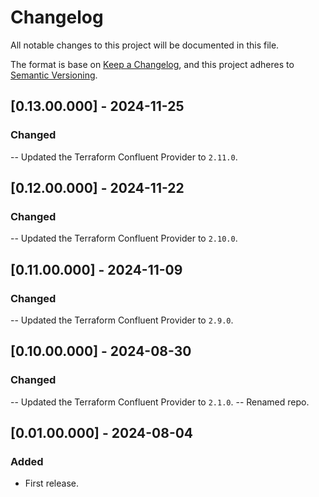 # Changelog
All notable changes to this project will be documented in this file.

The format is base on [Keep a Changelog](https://keepachangelog.com/en/1.1.0/), and this project adheres to [Semantic Versioning](https://semver.org/spec/v2.0.0.html).

## [0.13.00.000] - 2024-11-25
### Changed
-- Updated the Terraform Confluent Provider to `2.11.0`.

## [0.12.00.000] - 2024-11-22
### Changed
-- Updated the Terraform Confluent Provider to `2.10.0`.

## [0.11.00.000] - 2024-11-09
### Changed
-- Updated the Terraform Confluent Provider to `2.9.0`.

## [0.10.00.000] - 2024-08-30
### Changed
-- Updated the Terraform Confluent Provider to `2.1.0`.
-- Renamed repo.

## [0.01.00.000] - 2024-08-04
### Added
- First release.